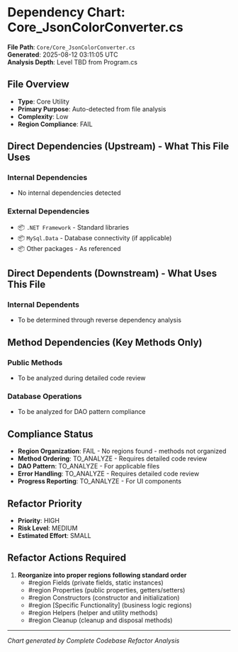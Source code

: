 # Dependency Chart: Core_JsonColorConverter.cs

**File Path**: `Core/Core_JsonColorConverter.cs`  
**Generated**: 2025-08-12 03:11:05 UTC  
**Analysis Depth**: Level TBD from Program.cs  

## File Overview
- **Type**: Core Utility
- **Primary Purpose**: Auto-detected from file analysis
- **Complexity**: Low
- **Region Compliance**: FAIL

## Direct Dependencies (Upstream) - What This File Uses
### Internal Dependencies
- No internal dependencies detected

### External Dependencies
- 📦 `.NET Framework` - Standard libraries
- 📦 `MySql.Data` - Database connectivity (if applicable)
- 📦 Other packages - As referenced

## Direct Dependents (Downstream) - What Uses This File  
### Internal Dependents
- To be determined through reverse dependency analysis

## Method Dependencies (Key Methods Only)
### Public Methods
- To be analyzed during detailed code review

### Database Operations
- To be analyzed for DAO pattern compliance

## Compliance Status
- **Region Organization**: FAIL - No regions found - methods not organized
- **Method Ordering**: TO_ANALYZE - Requires detailed code review
- **DAO Pattern**: TO_ANALYZE - For applicable files
- **Error Handling**: TO_ANALYZE - Requires detailed code review
- **Progress Reporting**: TO_ANALYZE - For UI components

## Refactor Priority
- **Priority**: HIGH
- **Risk Level**: MEDIUM
- **Estimated Effort**: SMALL

## Refactor Actions Required
1. **Reorganize into proper regions following standard order**
   - #region Fields (private fields, static instances)
   - #region Properties (public properties, getters/setters)
   - #region Constructors (constructor and initialization)
   - #region [Specific Functionality] (business logic regions)
   - #region Helpers (helper and utility methods)
   - #region Cleanup (cleanup and disposal methods)

---
*Chart generated by Complete Codebase Refactor Analysis*